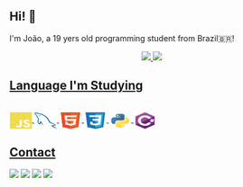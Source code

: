 ## Hi! 👋

I'm João, a 19 yers old programming student from Brazil🇧🇷!

<!--## Stats 
![OlumTanrisi](https://github-readme-stats.vercel.app/api?username=OlumTanrisi&show_icons=true&theme=tokyonight) -->

<div align="center">
  <a href="https://github.com/gDorigon">
  <img height="130px" weight="110px" src="https://github-readme-stats.vercel.app/api?username=OlumTanrisi&show_icons=true&theme=tokyonight&include_all_commits=true&count_private=true"/>
   <img height="130px" weight="90px" src="https://github-readme-stats.vercel.app/api/top-langs/?username=OlumTanrisi&layout=compact&langs_count=7&theme=tokyonight"/>
</div>

## Language I'm Studying

<div style="display: inline_block"><br>
  <img align="center" alt="Olum-Js" height="30" width="40" src="https://raw.githubusercontent.com/devicons/devicon/master/icons/javascript/javascript-plain.svg">
  <img align="center" alt="Olum-MySQL" height="30" width="40" src="https://raw.githubusercontent.com/devicons/devicon/master/icons/mysql/mysql-original.svg">
  <img align="center" alt="Olum HTML" height="30" width="40" src="https://raw.githubusercontent.com/devicons/devicon/master/icons/html5/html5-original.svg">
  <img align="center" alt="Olum-CSS" height="30" width="40" src="https://raw.githubusercontent.com/devicons/devicon/master/icons/css3/css3-original.svg">
  <img align="center" alt="Olum-Python" height="30" width="40" src="https://raw.githubusercontent.com/devicons/devicon/master/icons/python/python-original.svg">
  <img align="center" alt="Olum-Csharp" height="30" width="40" src="https://raw.githubusercontent.com/devicons/devicon/master/icons/csharp/csharp-original.svg">
</div>

## Contact
 
<div> 
  <a href="https://instagram.com/atlxxdlx" target="_blank"><img src="https://img.shields.io/badge/-Instagram-%23E4405F?style=for-the-badge&logo=instagram&logoColor=white" target="_blank"></a>
  <a href="https://twitter.com/atlxxdlx" target="_blank"><img src="https://img.shields.io/badge/-Twitter-1DA1F2?style=for-the-badge&logo=twitter&logoColor=white" target="_blank"></a>
 	<!-- <a href="https://www.twitch.tv/ATLxxDlx" target="_blank"><img src="https://img.shields.io/badge/Twitch-9146FF?style=for-the-badge&logo=twitch&logoColor=white" target="_blank"></a> -->
 <a href="https://discord.gg/olumtanrisi" target="_blank"><img src="https://img.shields.io/badge/Discord-7289DA?style=for-the-badge&logo=discord&logoColor=white" target="_blank"></a> 
  <a href = "mailto:subjvieira@gmail.com"><img src="https://img.shields.io/badge/-Gmail-%23333?style=for-the-badge&logo=gmail&logoColor=white" target="_blank"></a>

</div>
